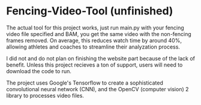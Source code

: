 # Fencing-Video-Tool (unfinished)

The actual tool for this project works, just run main.py with your fencing video file specified and BAM, you get the same video with the non-fencing frames removed.
On average, this reduces watch time by around 40%, allowing athletes and coaches to streamline their analyzation process.


I did not and do not plan on finishing the website part because of the lack of benefit. Unless this project recieves a ton of support, users will need to download the code to run.


The project uses Google's Tensorflow to create a sophisticated convolutional neural network (CNN), and the OpenCV (computer vision) 2 library to processes video files.

